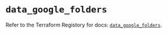 # `data_google_folders`

Refer to the Terraform Registory for docs: [`data_google_folders`](https://registry.terraform.io/providers/hashicorp/google-beta/5.1.0/docs/data-sources/google_folders).

